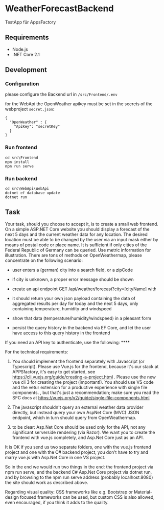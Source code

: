 ﻿# WeatherForecastBackend

TestApp für AppsFactory

## Requirements
- Node.js
- .NET Core 2.1

## Development

### Configuration

please configure the Backend url in `/src/Frontend/.env`

for the WebApi the OpenWeather apikey must be set in the secrets of the webproject `secret.json`:
```   
{
  "OpenWeather" : {
    "ApiKey": "secretKey"
  } 
}
```

### Run frontend
``` 
cd src\Frontend
npm install 
npm run serve    
```

### Run backend
```
cd src\WebApi\WebApi
dotnet ef database update
dotnet run
```

## Task
Your task, should you choose to accept it, is to create a small web frontend. On a simple ASP.NET Core website you should display a forecast of the next 5 days and the current weather data for any location. The desired location must be able to be changed by the user via an input mask either by means of postal code or place name. It is sufficient if only cities of the Federal Republic of Germany can be queried. Use metric information for illustration.
There are tons of methods on OpenWeathermap, please concentrate on the following scenario: 

- user enters a (german) city into a search field, or a zipCode

- if city is unknown, a proper error message should be shown

- create an api endpoint GET /api/weather/forecast?city=[cityName] with

- it should return your own json payload containing the data of aggregated results per day for today and the next 5 days, only containing temperature, humidity and windspeed

- show that data (temperature/humidity/windspeed) in a pleasant form

- persist the query history in the backend via EF Core, and let the user have access to this query history in the frontend

 If you need an API key to authenticate, use the following: ****

For the technical requirements: 

1. You should implement the frontend separately with Javascript (or Typescript). Please use Vue.js for the frontend, because it's our stack at APPSfactory, it's easy to get started, see https://cli.vuejs.org/guide/creating-a-project.html . Please use the new vue cli 3 for creating the project (important!). You should use VS code and the vetur extension for a productive experience with single file components. , but that's just a recommendation; make sure you read the SFC docs at https://vuejs.org/v2/guide/single-file-components.html

2. The javascript shouldn't query an external weather data provider directly, but instead query your own AspNet Core (MVC) JSON endpoint, which in turn should query from OpenWeathermap.

3. to be clear: Asp.Net Core should be used only for the API, not any significant serverside rendering (via Razor). We want you to create the frontend with vue.js completely, and Asp.Net Core just as an API. 

It is OK if you send us two separate folders, one with the vue.js frontend project and one with the C# backend project, you don't have to try and marry vue.js with Asp.Net Core in one VS project.

So in the end we would run two things in the end: the frontend project via npm run serve, and the backend C# Asp.Net Core project via dotnet run, and by browsing to the npm run serve address (probably localhost:8080) the site should work as described above.

Regarding visual quality: CSS frameworks like e.g. Bootstrap or Material-design focused frameworks can be used, but custom CSS is also allowed, even encouraged, if you think it adds to the quality.  